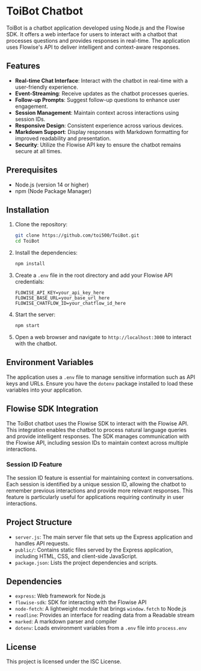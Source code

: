 # ToiBot Chatbot

ToiBot is a chatbot application developed using Node.js and the Flowise SDK. It offers a web interface for users to interact with a chatbot that processes questions and provides responses in real-time. The application uses Flowise's API to deliver intelligent and context-aware responses.

## Features

- **Real-time Chat Interface**: Interact with the chatbot in real-time with a user-friendly experience.
- **Event-Streaming**: Receive updates as the chatbot processes queries.
- **Follow-up Prompts**: Suggest follow-up questions to enhance user engagement.
- **Session Management**: Maintain context across interactions using session IDs.
- **Responsive Design**: Consistent experience across various devices.
- **Markdown Support**: Display responses with Markdown formatting for improved readability and presentation.
- **Security**: Utilize the Flowise API key to ensure the chatbot remains secure at all times.

## Prerequisites

- Node.js (version 14 or higher)
- npm (Node Package Manager)

## Installation

1. Clone the repository:

   ```bash
   git clone https://github.com/toi500/ToiBot.git
   cd ToiBot
   ```

2. Install the dependencies:

   ```bash
   npm install
   ```

3. Create a `.env` file in the root directory and add your Flowise API credentials:

   ```plaintext
   FLOWISE_API_KEY=your_api_key_here
   FLOWISE_BASE_URL=your_base_url_here
   FLOWISE_CHATFLOW_ID=your_chatflow_id_here
   ```

4. Start the server:

   ```bash
   npm start
   ```

5. Open a web browser and navigate to `http://localhost:3000` to interact with the chatbot.

## Environment Variables

The application uses a `.env` file to manage sensitive information such as API keys and URLs. Ensure you have the `dotenv` package installed to load these variables into your application.

## Flowise SDK Integration

The ToiBot chatbot uses the Flowise SDK to interact with the Flowise API. This integration enables the chatbot to process natural language queries and provide intelligent responses. The SDK manages communication with the Flowise API, including session IDs to maintain context across multiple interactions.

### Session ID Feature

The session ID feature is essential for maintaining context in conversations. Each session is identified by a unique session ID, allowing the chatbot to remember previous interactions and provide more relevant responses. This feature is particularly useful for applications requiring continuity in user interactions.

## Project Structure

- `server.js`: The main server file that sets up the Express application and handles API requests.
- `public/`: Contains static files served by the Express application, including HTML, CSS, and client-side JavaScript.
- `package.json`: Lists the project dependencies and scripts.

## Dependencies

- `express`: Web framework for Node.js
- `flowise-sdk`: SDK for interacting with the Flowise API
- `node-fetch`: A lightweight module that brings `window.fetch` to Node.js
- `readline`: Provides an interface for reading data from a Readable stream
- `marked`: A markdown parser and compiler
- `dotenv`: Loads environment variables from a `.env` file into `process.env`

## License

This project is licensed under the ISC License.

